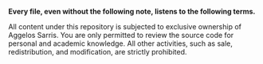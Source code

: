 **Every file, even without the following note, listens to the following terms.** 

All content under this repository is subjected to exclusive ownership of Aggelos Sarris. You are only permitted to review the source code for personal and academic knowledge. All other activities, such as sale, redistribution, and modification, are strictly prohibited.
